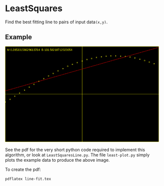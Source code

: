 # LeastSquares

Find the best fitting line to pairs of input data`(x,y)`.

## Example
![example_plot](https://github.com/zettix/LeastSquares/blob/main/plot.png)

See the pdf for the very short python code required to implement
this algorithm, or look at `LeastSquaresLine.py`.   The file
`least-plot.py` simply plots the example data to produce the above image.

To create the pdf:
```
pdflatex line-fit.tex
```
